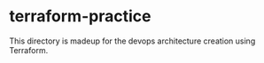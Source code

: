 # terraform-practice
This directory is madeup for the devops architecture creation using Terraform.
